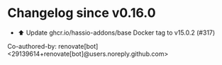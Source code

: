 # Changelog since v0.16.0
- ⬆️ Update ghcr.io/hassio-addons/base Docker tag to v15.0.2 (#317)

Co-authored-by: renovate[bot] <29139614+renovate[bot]@users.noreply.github.com> 
